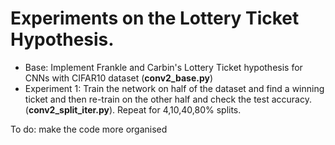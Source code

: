 # Experiments on the Lottery Ticket Hypothesis. 
- Base: Implement Frankle and Carbin's Lottery Ticket hypothesis for CNNs with CIFAR10 dataset (**conv2_base.py**)
- Experiment 1: Train the network on half of the dataset and find a winning ticket and then re-train on the other half and check the test accuracy. (**conv2_split_iter.py**). Repeat for 4,10,40,80% splits.

To do: make the code more organised
